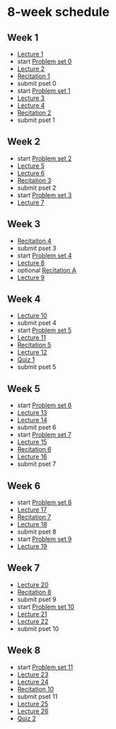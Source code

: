 # 8-week schedule

## Week 1

 - [Lecture 1](/lectures/lecture-1)
 - start [Problem set 0](/problem-sets/problem-set-0)
 - [Lecture 2](/lectures/lecture-2)
 - [Recitation 1](/recitations/recitation-1)
 - submit pset 0
 - start [Problem set 1](/problem-sets/problem-set-1)
 - [Lecture 3](/lectures/lecture-3)
 - [Lecture 4](/lectures/lecture-4)
 - [Recitation 2](/recitations/recitation-2)
 - submit pset 1

## Week 2

 - start [Problem set 2](/problem-sets/problem-set-2)
 - [Lecture 5](/lectures/lecture-5)
 - [Lecture 6](/lectures/lecture-6)
 - [Recitation 3](/recitations/recitation-3)
 - submit pset 2
 - start [Problem set 3](/problem-sets/problem-set-3)
 - [Lecture 7](/lectures/lecture-7)

## Week 3

 - [Recitaiton 4](/recitations/recitation-4)
 - submit pset 3
 - start [Problem set 4](/problem-sets/problem-set-4)
 - [Lecture 8](/lectures/lecture-8)
 - optional [Recitation A](/recitations/recitation-a)
 - [Lecture 9](/lectures/lecture-9)

## Week 4

 - [Lecture 10](/lectures/lecture-10)
 - submit pset 4
 - start [Problem set 5](/problem-sets/problem-set-5)
 - [Lecture 11](/lectures/lecture-11)
 - [Recitation 5](/recitations/recitation-5)
 - [Lecture 12](/lectures/lecture-12)
 - [Quiz 1](/quizzes/quiz-1)
 - submit pset 5
 
## Week 5

 - start [Problem set 6](/problem-sets/problem-set-6)
 - [Lecture 13](/lectures/lecture-13)
 - [Lecture 14](/lectures/lecture-14)
 - submit pset 6
 - start [Problem set 7](/problem-sets/problem-set-7)
 - [Lecture 15](/lectures/lecture-15)
 - [Recitation 6](/recitations/recitation-6)
 - [Lecture 16](/lectures/lecture-16)
 - submit pset 7

## Week 6

 - start [Problem set 8](/problem-sets/problem-set-8)
 - [Lecture 17](/lectures/lecture-17)
 - [Recitation 7](/recitations/recitation-7)
 - [Lecture 18](/lectures/lecture-18)
 - submit pset 8
 - start [Problem set 9](/problem-sets/problem-set-9)
 - [Lecture 19](/lectures/lecture-19)

## Week 7

 - [Lecture 20](/lectures/lecture-20)
 - [Recitation 8](/recitations/recitation-8)
 - submit pset 9
 - start [Problem set 10](/problem-sets/problem-set-10)
 - [Lecture 21](/lectures/lecture-21)
 - [Lecture 22](/lectures/lecture-22)
 - submit pset 10

## Week 8

 - start [Problem set 11](/problem-sets/problem-set-11)
 - [Lecture 23](/lectures/lecture-23)
 - [Lecture 24](/lectures/lecture-24)
 - [Recitation 10](/recitations/recitation-10)
 - submit pset 11
 - [Lecture 25](/lectures/lecture-25)
 - [Lecture 26](/lectures/lecture-26)
 - [Quiz 2](/quizzes/quiz-2)

